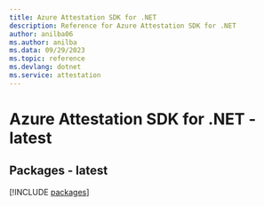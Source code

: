 ```yaml
---
title: Azure Attestation SDK for .NET
description: Reference for Azure Attestation SDK for .NET
author: anilba06
ms.author: anilba
ms.data: 09/29/2023
ms.topic: reference
ms.devlang: dotnet
ms.service: attestation
---
```

# Azure Attestation SDK for .NET - latest
## Packages - latest
[!INCLUDE [packages](attestation-index.md)]